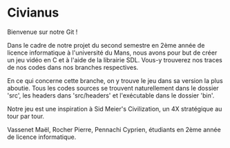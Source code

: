 # Civianus
Bienvenue sur notre Git ! 

Dans le cadre de notre projet du second semestre en 2ème année de licence informatique à l'université du Mans, nous avons pour but de créer un jeu vidéo en C et à l'aide de la librairie SDL. Vous-y trouverez nos traces de nos codes dans nos branches respectives.

En ce qui concerne cette branche, on y trouve le jeu dans sa version la plus aboutie.
Tous les codes sources se trouvent naturellement dans le dossier 'src', les headers dans 'src/headers' et l'exécutable dans le dossier 'bin'.

Notre jeu est une inspiration à Sid Meier's Civilization, un 4X stratégique au tour par tour.

Vassenet Maël, Rocher Pierre, Pennachi Cyprien, étudiants en 2ème année de licence informatique.
